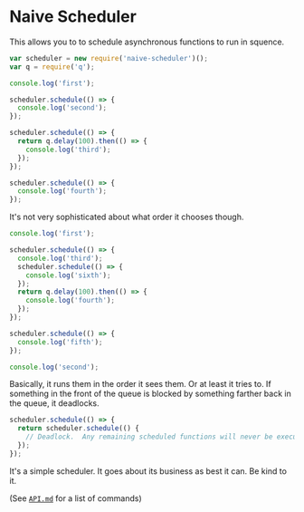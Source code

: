 # Naive Scheduler

This allows you to to schedule asynchronous functions to run in squence.

```js
var scheduler = new require('naive-scheduler')();
var q = require('q');

console.log('first');

scheduler.schedule(() => {
  console.log('second');
});

scheduler.schedule(() => {
  return q.delay(100).then(() => {
    console.log('third');
  });
});

scheduler.schedule(() => {
  console.log('fourth');
});
```

It's not very sophisticated about what order it chooses though.

```js
console.log('first');

scheduler.schedule(() => {
  console.log('third');
  scheduler.schedule(() => {
    console.log('sixth');
  });
  return q.delay(100).then(() => {
    console.log('fourth');
  });
});

scheduler.schedule(() => {
  console.log('fifth');
});

console.log('second');
```

Basically, it runs them in the order it sees them.  Or at least it tries to.  If
something in the front of the queue is blocked by something farther back in the
queue, it deadlocks.

```js
scheduler.schedule(() => {
  return scheduler.schedule(() {
    // Deadlock.  Any remaining scheduled functions will never be executed
  });
});
```

It's a simple scheduler.  It goes about its business as best it can.  Be kind to
it.

(See [`API.md`](./API.md) for a list of commands)
